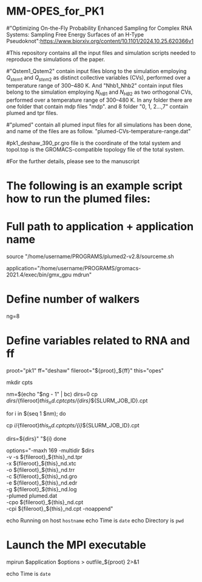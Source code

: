 # MM-OPES_for_PK1
#"Optimizing On-the-Fly Probability Enhanced Sampling for Complex RNA Systems: Sampling Free Energy Surfaces of an H-Type Pseudoknot":https://www.biorxiv.org/content/10.1101/2024.10.25.620366v1

#This repository contains all the input files and simulation scripts needed to reproduce the simulations of the paper. 

#"Qstem1_Qstem2" contain input files blong to the simulation employing $Q_{stem1}$ and $Q_{stem2}$ as distinct collective variables (CVs), performed over a temperature range of 300–480 K. And "Nhb1_Nhb2" contain input files belong to the simulation employing $N_{HB1}$ and $N_{HB2}$ as two orthogonal CVs, performed over a temperature range of 300–480 K. In any folder there are one folder that contain mdp files "mdp". and 8 folder "0, 1, 2...,7" contain plumed and tpr files. 

#"plumed" contain all plumed input files for all simulations has been done, and name of the files are as follow. "plumed-CVs-temperature-range.dat"

#pk1_deshaw_390_pr.gro file is the coordinate of the total system and topol.top is the GROMACS-compatible topology file of the total system. 

#For the further details, please see to the manuscript



# The following is an example script how to run the plumed files:





# Full path to application + application name
source "/home/username/PROGRAMS/plumed2-v2.8/sourceme.sh

application="/home/username/PROGRAMS/gromacs-2021.4/exec/bin/gmx_gpu mdrun"

# Define number of walkers
ng=8


# Define variables related to RNA and ff
proot="pk1"
ff="deshaw"
fileroot="${proot}_${ff}"
this="opes"

mkdir cpts

nm=$(echo "$ng - 1" | bc)
dirs=0
cp ${dirs}/${fileroot}_${this}_nd.cpt cpts/${dirs}_${SLURM_JOB_ID}.cpt

for i in $(seq 1 $nm); do

cp ${i}/${fileroot}_${this}_nd.cpt cpts/${i}_${SLURM_JOB_ID}.cpt

dirs=${dirs}" "${i}
done

options="-maxh 169 -multidir $dirs \
-v -s ${fileroot}_${this}_nd.tpr \
-x ${fileroot}_${this}_nd.xtc \
-o ${fileroot}_${this}_nd.trr \
-c ${fileroot}_${this}_nd.gro \
-e ${fileroot}_${this}_nd.edr \
-g ${fileroot}_${this}_nd.log \
-plumed plumed.dat \
-cpo ${fileroot}_${this}_nd.cpt \
-cpi ${fileroot}_${this}_nd.cpt -noappend"

echo Running on host `hostname`
echo Time is `date`
echo Directory is `pwd`

# Launch the MPI executable

mpirun $application $options > outfile_${proot} 2>&1

echo Time is `date`

